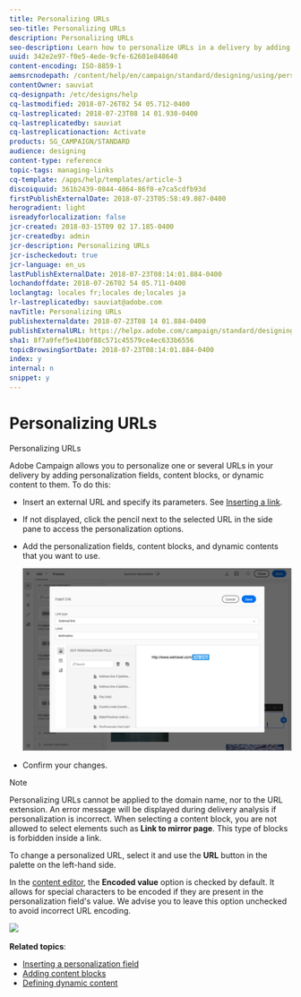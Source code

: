 ```yaml
---
title: Personalizing URLs
seo-title: Personalizing URLs
description: Personalizing URLs
seo-description: Learn how to personalize URLs in a delivery by adding personalization fields, content blocks, or dynamic content.
uuid: 342e2e97-f0e5-4ede-9cfe-62601e848640
content-encoding: ISO-8859-1
aemsrcnodepath: /content/help/en/campaign/standard/designing/using/personalizing-urls
contentOwner: sauviat
cq-designpath: /etc/designs/help
cq-lastmodified: 2018-07-26T02 54 05.712-0400
cq-lastreplicated: 2018-07-23T08 14 01.930-0400
cq-lastreplicatedby: sauviat
cq-lastreplicationaction: Activate
products: SG_CAMPAIGN/STANDARD
audience: designing
content-type: reference
topic-tags: managing-links
cq-template: /apps/help/templates/article-3
discoiquuid: 361b2439-0844-4864-86f0-e7ca5cdfb93d
firstPublishExternalDate: 2018-07-23T05:58:49.087-0400
herogradient: light
isreadyforlocalization: false
jcr-created: 2018-03-15T09 02 17.185-0400
jcr-createdby: admin
jcr-description: Personalizing URLs
jcr-ischeckedout: true
jcr-language: en_us
lastPublishExternalDate: 2018-07-23T08:14:01.884-0400
lochandoffdate: 2018-07-26T02 54 05.711-0400
loclangtag: locales fr;locales de;locales ja
lr-lastreplicatedby: sauviat@adobe.com
navTitle: Personalizing URLs
publishexternaldate: 2018-07-23T08 14 01.884-0400
publishExternalURL: https://helpx.adobe.com/campaign/standard/designing/using/personalizing-urls.html
sha1: 8f7a9fef5e41b0f88c571c45579ce4ec633b6556
topicBrowsingSortDate: 2018-07-23T08:14:01.884-0400
index: y
internal: n
snippet: y
---
```


# Personalizing URLs

Personalizing URLs

Adobe Campaign allows you to personalize one or several URLs in your delivery by adding personalization fields, content blocks, or dynamic content to them. To do this:

* Insert an external URL and specify its parameters. See [Inserting a link](../../designing/using/inserting-a-link.md).
* If not displayed, click the pencil next to the selected URL in the side pane to access the personalization options.
* Add the personalization fields, content blocks, and dynamic contents that you want to use.

  ![](assets/des_personalize_links.png)

* Confirm your changes.

>[!NOTE]
>
>Personalizing URLs cannot be applied to the domain name, nor to the URL extension. An error message will be displayed during delivery analysis if personalization is incorrect. When selecting a content block, you are not allowed to select elements such as **Link to mirror page**. This type of blocks is forbidden inside a link.

To change a personalized URL, select it and use the **URL** button in the palette on the left-hand side.

In the [content editor](../../designing/using/about-email-content-design.md#using-the-email-content-editor), the **Encoded value** option is checked by default. It allows for special characters to be encoded if they are present in the personalization field's value. We advise you to leave this option unchecked to avoid incorrect URL encoding.

![](assets/delivery_content_59.png)

**Related topics**:

* [Inserting a personalization field](../../designing/using/inserting-a-personalization-field.md)
* [Adding content blocks](../../designing/using/adding-a-content-block.md)
* [Defining dynamic content](../../designing/using/defining-dynamic-content-in-an-email.md)

